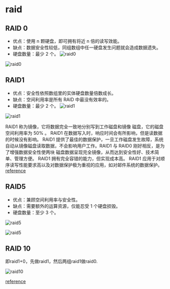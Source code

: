  # raid
## RAID 0
- 优点：使用 n 颗硬盘，即可拥有将近 n 倍的读写效能。
- 缺点：数据安全性较低，同组数组中任一硬盘发生问题就会造成数据遗失。
- 硬盘数量：最少 2 个。
![raid0](https://pic2.zhimg.com/80/0ab608c6eef8e74f926f9c1e89753a99_hd.png) 

![raid0](https://pic4.zhimg.com/80/v2-29d439a5d1a24127bc48d41e42b093af_hd.jpg)


## RAID1
- 优点：安全性依照数组里的实体硬盘数量倍数成长。
- 缺点：空间利用率是所有 RAID 中最没有效率的。
- 硬盘数量：最少 2 个。
![raid1](https://pic4.zhimg.com/80/595a2d853196c5b38ceee5d98032baeb_hd.png) 

![raid1](https://pic3.zhimg.com/80/v2-731c286299fee461a9e0c87ca231df16_hd.jpg)
 

RAID1 称为镜像，它将数据完全一致地分别写到工作磁盘和镜像 磁盘，它的磁盘空间利用率为 50% 。 RAID1 在数据写入时，响应时间会有所影响，但是读数据的时候没有影响。 RAID1 提供了最佳的数据保护，一旦工作磁盘发生故障，系统自动从镜像磁盘读取数据，不会影响用户工作。RAID1 与 RAID0 刚好相反，是为了增强数据安全性使两块 磁盘数据呈现完全镜像，从而达到安全性好、技术简单、管理方便。 RAID1 拥有完全容错的能力，但实现成本高。 RAID1 应用于对顺序读写性能要求高以及对数据保护极为重视的应用，如对邮件系统的数据保护。[reference](https://www.zhihu.com/question/20131784/answer/90235520)

## RAID5
- 优点：兼顾空间利用率与安全性。
- 缺点：需要额外的运算资源，仅能忍受 1 个硬盘损毁。
- 硬盘数量：至少 3 个。

![raid5](https://pic4.zhimg.com/80/8ff9b2beeaf295dd1f41d98af50d1ebf_hd.png) 

![raid5](https://pic2.zhimg.com/80/v2-2a1d0b4b5db928cd2b8df7f5c50f8455_hd.jpg)


## RAID 10

即raid1+0，先做raid1，然后两组raid1做raid0.

![raid10](https://pic4.zhimg.com/29966aef58264fa7eabd94b2baa2fe43_r.jpg)

[reference](https://www.zhihu.com/question/20131784)
